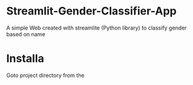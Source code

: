 # Streamlit-Gender-Classifier-App
A simple Web created with streamlite (Python library) to classify gender based on name

# Installa
Goto project directory from the

